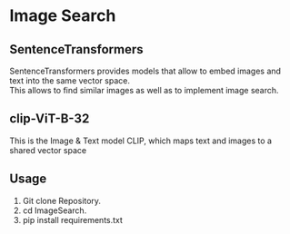 # Image Search

## SentenceTransformers
SentenceTransformers provides models that allow to embed images and text into the same vector space.<br/>
This allows to find similar images as well as to implement image search.

## clip-ViT-B-32
This is the Image & Text model CLIP, which maps text and images to a shared vector space

## Usage
  1. Git clone Repository.
  2. cd ImageSearch.
  3. pip install requirements.txt
